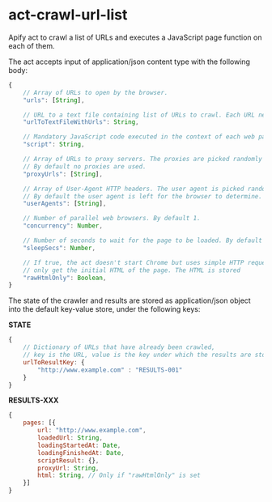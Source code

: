 # act-crawl-url-list

Apify act to crawl a list of URLs and executes a JavaScript page function on each of them.

The act accepts input of application/json content type with the following body:

```javascript
{
    // Array of URLs to open by the browser.
    "urls": [String],

    // URL to a text file containing list of URLs to crawl. Each URL needs to be on a separate line.
    "urlToTextFileWithUrls": String,

    // Mandatory JavaScript code executed in the context of each web page.
    "script": String,

    // Array of URLs to proxy servers. The proxies are picked randomly from this list.
    // By default no proxies are used.
    "proxyUrls": [String],

    // Array of User-Agent HTTP headers. The user agent is picked randomly from this list.
    // By default the user agent is left for the browser to determine.
    "userAgents": [String],

    // Number of parallel web browsers. By default 1.
    "concurrency": Number,

    // Number of seconds to wait for the page to be loaded. By default 0.
    "sleepSecs": Number,

    // If true, the act doesn't start Chrome but uses simple HTTP request to
    // only get the initial HTML of the page. The HTML is stored
    "rawHtmlOnly": Boolean,
}
```

The state of the crawler and results are stored as application/json object into the default key-value store, under the following keys:

**STATE**

```javascript
{
    // Dictionary of URLs that have already been crawled,
    // key is the URL, value is the key under which the results are stored.
    urlToResultKey: {
        "http://www.example.com" : "RESULTS-001"
    }
}
```

**RESULTS-XXX**
```javascript
{
    pages: [{
        url: "http://www.example.com",
        loadedUrl: String,
        loadingStartedAt: Date,
        loadingFinishedAt: Date,
        scriptResult: {},
        proxyUrl: String,
        html: String, // Only if "rawHtmlOnly" is set
    }]
}
```